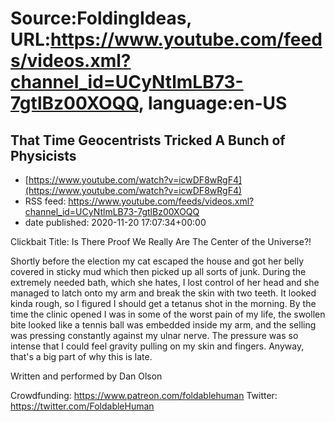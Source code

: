 # Source:FoldingIdeas, URL:https://www.youtube.com/feeds/videos.xml?channel_id=UCyNtlmLB73-7gtlBz00XOQQ, language:en-US

## That Time Geocentrists Tricked A Bunch of Physicists
 - [https://www.youtube.com/watch?v=icwDF8wRgF4](https://www.youtube.com/watch?v=icwDF8wRgF4)
 - RSS feed: https://www.youtube.com/feeds/videos.xml?channel_id=UCyNtlmLB73-7gtlBz00XOQQ
 - date published: 2020-11-20 17:07:34+00:00

Clickbait Title: Is There Proof We Really Are The Center of the Universe?!

Shortly before the election my cat escaped the house and got her belly covered in sticky mud which then picked up all sorts of junk. During the extremely needed bath, which she hates, I lost control of her head and she managed to latch onto my arm and break the skin with two teeth. It looked kinda rough, so I figured I should get a tetanus shot in the morning. By the time the clinic opened I was in some of the worst pain of my life, the swollen bite looked like a tennis ball was embedded inside my arm, and the selling was pressing constantly against my ulnar nerve. The pressure was so intense that I could feel gravity pulling on my skin and fingers. Anyway, that's a big part of why this is late.

Written and performed by Dan Olson

Crowdfunding: https://www.patreon.com/foldablehuman
Twitter: https://twitter.com/FoldableHuman

